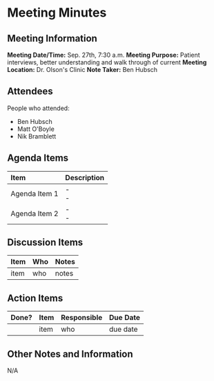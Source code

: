 # Meeting Minutes

## Meeting Information

__Meeting Date/Time:__ Sep. 27th, 7:30 a.m.
__Meeting Purpose:__ Patient interviews, better understanding and walk through of current 
__Meeting Location:__ Dr. Olson's Clinic
__Note Taker:__ Ben Hubsch


## Attendees

People who attended:
- Ben Hubsch
- Matt O'Boyle
- Nik Bramblett

## Agenda Items

| Item | Description |
|:----|:----|
|Agenda Item 1 | - <br> - |
|Agenda Item 2 | - <br> - |


## Discussion Items

| Item | Who | Notes |
| ---- | ---- | ---- |
| item | who | notes |


## Action Items

| Done? | Item | Responsible | Due Date |
| ---- | ---- | ---- | ---- |
| | item | who | due date |


## Other Notes and Information

N/A
